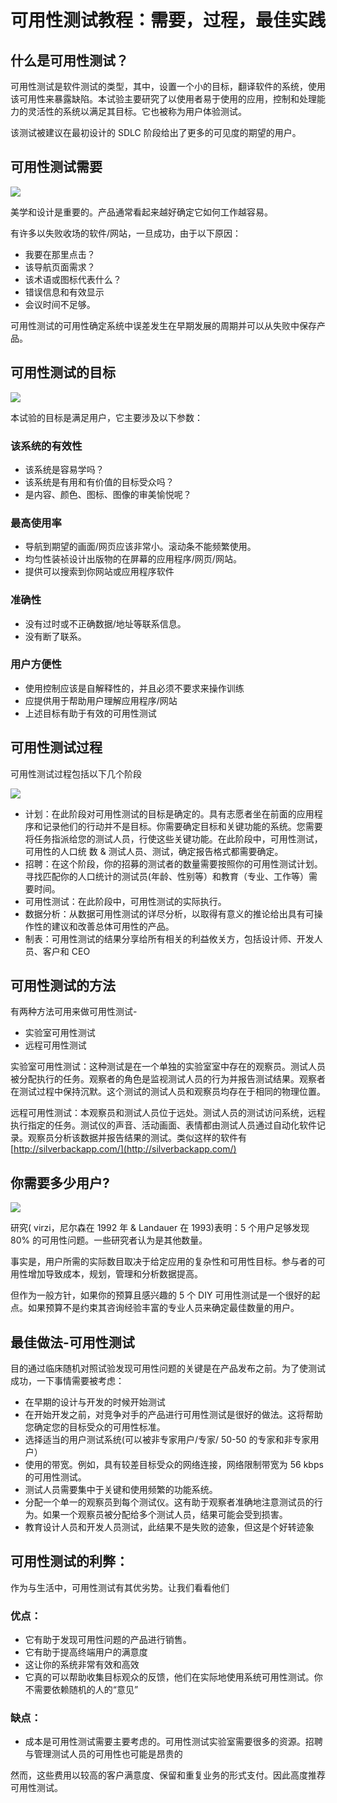# 可用性测试教程：需要，过程，最佳实践

## 什么是可用性测试？

可用性测试是软件测试的类型，其中，设置一个小的目标，翻译软件的系统，使用该可用性来暴露缺陷。本试验主要研究了以使用者易于使用的应用，控制和处理能力的灵活性的系统以满足其目标。它也被称为用户体验测试。

该测试被建议在最初设计的 SDLC 阶段给出了更多的可见度的期望的用户。

## 可用性测试需要

 ![](./images/need_of_usability_testing.jpg)

美学和设计是重要的。产品通常看起来越好确定它如何工作越容易。

有许多以失败收场的软件/网站，一旦成功，由于以下原因：

- 我要在那里点击？
- 该导航页面需求？
- 该术语或图标代表什么？
- 错误信息和有效显示
- 会议时间不足够。

可用性测试的可用性确定系统中误差发生在早期发展的周期并可以从失败中保存产品。

## 可用性测试的目标

![](./images/usabilitytesting.jpg)

 本试验的目标是满足用户，它主要涉及以下参数：

### 该系统的有效性

- 该系统是容易学吗？
- 该系统是有用和有价值的目标受众吗？
- 是内容、颜色、图标、图像的审美愉悦呢？

### 最高使用率

- 导航到期望的画面/网页应该非常小。滚动条不能频繁使用。  
- 均匀性装祯设计出版物的在屏幕的应用程序/网页/网站。
- 提供可以搜索到你网站或应用程序软件

### 准确性

- 没有过时或不正确数据/地址等联系信息。
- 没有断了联系。

### 用户方便性

- 使用控制应该是自解释性的，并且必须不要求来操作训练  
- 应提供用于帮助用户理解应用程序/网站
- 上述目标有助于有效的可用性测试

## 可用性测试过程

可用性测试过程包括以下几个阶段

![](./images/usuabilitytestingprocess.jpg)

- 计划：在此阶段对可用性测试的目标是确定的。具有志愿者坐在前面的应用程序和记录他们的行动并不是目标。你需要确定目标和关键功能的系统。您需要将任务指派给您的测试人员，行使这些关键功能。在此阶段中，可用性测试，可用性的人口统 数 & 测试人员、测试，确定报告格式都需要确定。
- 招聘：在这个阶段，你的招募的测试者的数量需要按照你的可用性测试计划。寻找匹配你的人口统计的测试员(年龄、性别等）和教育（专业、工作等）需要时间。
- 可用性测试：在此阶段中，可用性测试的实际执行。
- 数据分析：从数据可用性测试的详尽分析，以取得有意义的推论给出具有可操作性的建议和改善总体可用性的产品。
- 制表：可用性测试的结果分享给所有相关的利益攸关方，包括设计师、开发人员、客户和 CEO 

## 可用性测试的方法

有两种方法可用来做可用性测试-

- 实验室可用性测试
- 远程可用性测试      

实验室可用性测试：这种测试是在一个单独的实验室室中存在的观察员。测试人员被分配执行的任务。观察者的角色是监视测试人员的行为并报告测试结果。观察者在测试过程中保持沉默。这个测试的测试人员和观察员均存在于相同的物理位置。

远程可用性测试：本观察员和测试人员位于远处。测试人员的测试访问系统，远程执行指定的任务。测试仪的声音、活动画面、表情都由测试人员通过自动化软件记录。观察员分析该数据并报告结果的测试。类似这样的软件有[http://silverbackapp.com/](http://silverbackapp.com/)

## 你需要多少用户?

![](./images/usabilitytestnoofusers.jpg)

研究( virzi，尼尔森在 1992 年 & Landauer 在 1993)表明：5 个用户足够发现 80% 的可用性问题。一些研究者认为是其他数量。

事实是，用户所需的实际数目取决于给定应用的复杂性和可用性目标。参与者的可用性增加导致成本，规划，管理和分析数据提高。

但作为一般方针，如果你的预算且感兴趣的 5 个 DIY 可用性测试是一个很好的起点。如果预算不是约束其咨询经验丰富的专业人员来确定最佳数量的用户。

## 最佳做法-可用性测试

目的通过临床随机对照试验发现可用性问题的关键是在产品发布之前。为了使测试成功，一下事情需要被考虑：

- 在早期的设计与开发的时候开始测试
- 在开始开发之前，对竞争对手的产品进行可用性测试是很好的做法。这将帮助您确定您的目标受众的可用性标准。
- 选择适当的用户测试系统(可以被非专家用户/专家/ 50-50 的专家和非专家用户）
- 使用的带宽。例如，具有较差目标受众的网络连接，网络限制带宽为 56 kbps 的可用性测试。
- 测试人员需要集中于关键和使用频繁的功能系统。  
- 分配一个单一的观察员到每个测试仪。这有助于观察者准确地注意测试员的行为。如果一个观察员被分配给多个测试人员，结果可能会受到损害。
- 教育设计人员和开发人员测试，此结果不是失败的迹象，但这是个好转迹象

## 可用性测试的利弊：

作为与生活中，可用性测试有其优劣势。让我们看看他们

### 优点：

- 它有助于发现可用性问题的产品进行销售。
- 它有助于提高终端用户的满意度
- 这让你的系统非常有效和高效
- 它真的可以帮助收集目标观众的反馈，他们在实际地使用系统可用性测试。你不需要依赖随机的人的“意见”

### 缺点：

- 成本是可用性测试需要主要考虑的。可用性测试实验室需要很多的资源。招聘与管理测试人员的可用性也可能是昂贵的

然而，这些费用以较高的客户满意度、保留和重复业务的形式支付。因此高度推荐可用性测试。